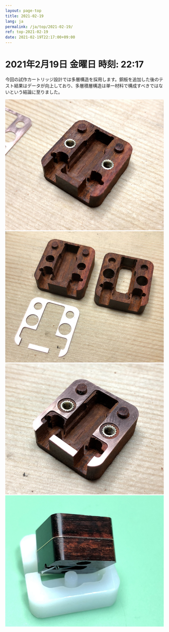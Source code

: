 ```yaml
---
layout: page-top
title: 2021-02-19
lang: ja
permalink: /ja/top/2021-02-19/
ref: top-2021-02-19
date: 2021-02-19T22:17:00+09:00
---
```



# 2021年2月19日   金曜日   時刻: 22:17


今回の試作カートリッジ設計では多層構造を採用します。銅板を追加した後のテスト結果はデータが向上しており、多層積層構造は単一材料で構成すべきではないという結論に至りました。



![1](/assets/top/2021-02-19/1.jpg)
![2](/assets/top/2021-02-19/2.jpg)
![3](/assets/top/2021-02-19/3.jpg)
![4](/assets/top/2021-02-19/4.jpg)
